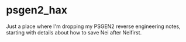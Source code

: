 # psgen2_hax

Just a place where I'm dropping my PSGEN2 reverse engineering notes, starting with details about how to save Nei after Neifirst.
